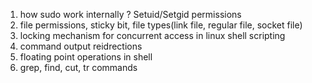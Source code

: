 1. how sudo work internally ? Setuid/Setgid permissions
2. file permissions, sticky bit, file types(link file, regular file, socket file)
3. locking mechanism for concurrent access in linux shell scripting
4. command output reidrections
5. floating point operations in shell
6. grep, find, cut, tr commands
